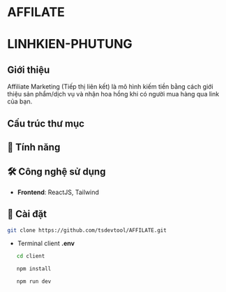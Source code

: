 # AFFILATE

# LINHKIEN-PHUTUNG

## Giới thiệu

Affiliate Marketing (Tiếp thị liên kết) là mô hình kiếm tiền bằng cách giới thiệu sản phẩm/dịch vụ và nhận hoa hồng khi có người mua hàng qua link của bạn.

## Cấu trúc thư mục

## 🎯 Tính năng

## 🛠️ Công nghệ sử dụng

- **Frontend**: ReactJS, Tailwind

## 🚀 Cài đặt

```sh
git clone https://github.com/tsdevtool/AFFILATE.git
```

- Terminal client
  **.env**

```sh
   cd client
```

```sh
   npm install
```

```sh
   npm run dev
```
